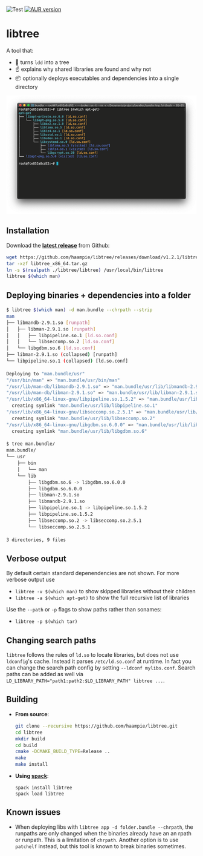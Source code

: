![Test](https://github.com/haampie/libtree/workflows/Test/badge.svg?branch=master)
[![AUR version](https://img.shields.io/aur/version/libtree?logo=Arch-Linux)](https://aur.archlinux.org/packages/libtree/)

# libtree

A tool that:
- :deciduous_tree: turns `ldd` into a tree
- :point_up: explains why shared libraries are found and why not
- :package: optionally deploys executables and dependencies into a single directory

![example](doc/screenshot.png)

## Installation
Download the [**latest release**](https://github.com/haampie/libtree/releases) from Github:

```bash
wget https://github.com/haampie/libtree/releases/download/v1.2.1/libtree_x86_64.tar.gz
tar -xzf libtree_x86_64.tar.gz
ln -s $(realpath ./libtree/libtree) /usr/local/bin/libtree
libtree $(which man)
```

## Deploying binaries + dependencies into a folder
```bash
$ libtree $(which man) -d man.bundle --chrpath --strip
man
├── libmandb-2.9.1.so [runpath]
│   ├── libman-2.9.1.so [runpath]
│   │   ├── libpipeline.so.1 [ld.so.conf]
│   │   └── libseccomp.so.2 [ld.so.conf]
│   └── libgdbm.so.6 [ld.so.conf]
├── libman-2.9.1.so (collapsed) [runpath]
└── libpipeline.so.1 (collapsed) [ld.so.conf]

Deploying to "man.bundle/usr"
"/usr/bin/man" => "man.bundle/usr/bin/man"
"/usr/lib/man-db/libmandb-2.9.1.so" => "man.bundle/usr/lib/libmandb-2.9.1.so"
"/usr/lib/man-db/libman-2.9.1.so" => "man.bundle/usr/lib/libman-2.9.1.so"
"/usr/lib/x86_64-linux-gnu/libpipeline.so.1.5.2" => "man.bundle/usr/lib/libpipeline.so.1.5.2"
  creating symlink "man.bundle/usr/lib/libpipeline.so.1"
"/usr/lib/x86_64-linux-gnu/libseccomp.so.2.5.1" => "man.bundle/usr/lib/libseccomp.so.2.5.1"
  creating symlink "man.bundle/usr/lib/libseccomp.so.2"
"/usr/lib/x86_64-linux-gnu/libgdbm.so.6.0.0" => "man.bundle/usr/lib/libgdbm.so.6.0.0"
  creating symlink "man.bundle/usr/lib/libgdbm.so.6"

$ tree man.bundle/
man.bundle/
└── usr
    ├── bin
    │   └── man
    └── lib
        ├── libgdbm.so.6 -> libgdbm.so.6.0.0
        ├── libgdbm.so.6.0.0
        ├── libman-2.9.1.so
        ├── libmandb-2.9.1.so
        ├── libpipeline.so.1 -> libpipeline.so.1.5.2
        ├── libpipeline.so.1.5.2
        ├── libseccomp.so.2 -> libseccomp.so.2.5.1
        └── libseccomp.so.2.5.1

3 directories, 9 files
```

## Verbose output
By default certain standard depenendencies are not shown. For more verbose output use
-  `libtree -v $(which man)` to show skipped libraries without their children
-  `libtree -a $(which apt-get)` to show the full recursive list of libraries

Use the `--path` or `-p` flags to show paths rather than sonames:

- `libtree -p $(which tar)`

## Changing search paths
`libtree` follows the rules of `ld.so` to locate libraries, but does not use `ldconfig`'s
cache. Instead it parses `/etc/ld.so.conf` at runtime. In fact you can change the search
path config by setting `--ldconf mylibs.conf`. Search paths can be added as well via 
`LD_LIBRARY_PATH="path1:path2:$LD_LIBRARY_PATH" libtree ...`.

## Building
- **From source**:
  ```bash
  git clone --recursive https://github.com/haampie/libtree.git
  cd libtree
  mkdir build
  cd build
  cmake -DCMAKE_BUILD_TYPE=Release ..
  make
  make install
  ```
- **Using [spack](https://github.com/spack/spack)**:
  ```
  spack install libtree
  spack load libtree
  ```

## Known issues
- When deploying libs with `libtree app -d folder.bundle --chrpath`, the runpaths are only
  changed when the binaries already have an an rpath or runpath. This is a limitation of
  `chrpath`. Another option is to use `patchelf` instead, but this tool is known to break
  binaries sometimes.
